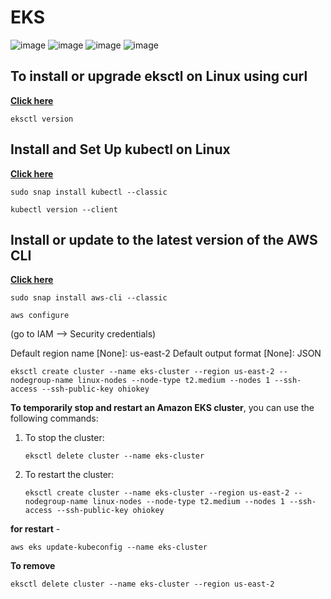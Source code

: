 # EKS

![image](https://github.com/pythonkid2/DevOps-Practice/assets/100591950/73530670-c8c5-4228-9ec3-45e42b831ee1)
![image](https://github.com/pythonkid2/DevOps-Practice/assets/100591950/528ede28-caa8-4769-a6c2-e883cb9bcd71)
![image](https://github.com/pythonkid2/DevOps-Practice/assets/100591950/3526b2bd-7375-467a-b57d-10e487650c9f)
![image](https://github.com/pythonkid2/DevOps-Practice/assets/100591950/0b78a999-1989-4894-b08a-1533a96d34c8)


## To install or upgrade eksctl on Linux using curl

**[Click here](https://docs.aws.amazon.com/emr/latest/EMR-on-EKS-DevelopmentGuide/setting-up-eksctl.html)**

```
eksctl version
```

## Install and Set Up kubectl on Linux

**[Click here](https://kubernetes.io/docs/tasks/tools/install-kubectl-linux/)**
```
sudo snap install kubectl --classic
```
```
kubectl version --client
```
## Install or update to the latest version of the AWS CLI

**[Click here](https://docs.aws.amazon.com/cli/latest/userguide/getting-started-install.html)**
```
sudo snap install aws-cli --classic
```
```
aws configure
```
(go to IAM --> Security credentials)

Default region name [None]: us-east-2
Default output format [None]: JSON

```
eksctl create cluster --name eks-cluster --region us-east-2 --nodegroup-name linux-nodes --node-type t2.medium --nodes 1 --ssh-access --ssh-public-key ohiokey
```

**To temporarily stop and restart an Amazon EKS cluster**, you can use the following commands:

1. To stop the cluster:
   ```
   eksctl delete cluster --name eks-cluster
   ```

2. To restart the cluster:
   ```
   eksctl create cluster --name eks-cluster --region us-east-2 --nodegroup-name linux-nodes --node-type t2.medium --nodes 1 --ssh-access --ssh-public-key ohiokey
   ```

**for restart** -

```
aws eks update-kubeconfig --name eks-cluster
```

**To remove** 

```
eksctl delete cluster --name eks-cluster --region us-east-2
```
